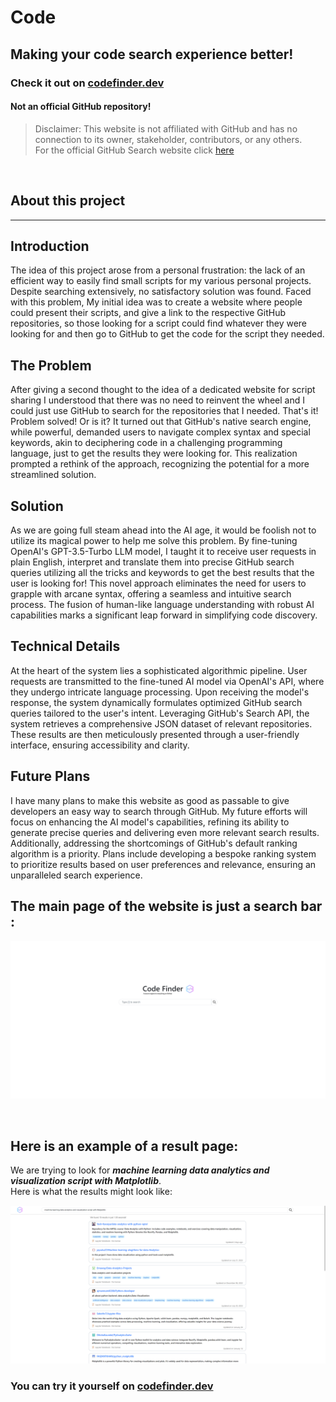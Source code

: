 # Code

## Making your code search experience better!  

### Check it out on [codefinder.dev](https://codefinder.dev/)

#### **Not an official GitHub repository!** 
 
> Disclaimer: This website is not affiliated with GitHub and has no connection to its owner, stakeholder, contributors, or any others.  
> For the official GitHub Search website click [here](https://github.com/search)

<br>

## About this project
---

## Introduction
The idea of this project arose from a personal frustration: the lack of an efficient way to easily find small scripts for my various personal projects. Despite searching extensively, no satisfactory solution was found. Faced with this problem, My initial idea was to create a website where people could present their scripts, and give a link to the respective GitHub repositories, so those looking for a script could find whatever they were looking for and then go to GitHub to get the code for the script they needed.

## The Problem
After giving a second thought to the idea of a dedicated website for script sharing I understood that there was no need to reinvent the wheel and I could just use GitHub to search for the repositories that I needed. That's it! Problem solved! Or is it? It turned out that GitHub's native search engine, while powerful, demanded users to navigate complex syntax and special keywords, akin to deciphering code in a challenging programming language, just to get the results they were looking for. This realization prompted a rethink of the approach, recognizing the potential for a more streamlined solution.

## Solution
As we are going full steam ahead into the AI age, it would be foolish not to utilize its magical power to help me solve this problem. By fine-tuning OpenAI's GPT-3.5-Turbo LLM model, I taught it to receive user requests in plain English, interpret and translate them into precise GitHub search queries utilizing all the tricks and keywords to get the best results that the user is looking for! This novel approach eliminates the need for users to grapple with arcane syntax, offering a seamless and intuitive search process. The fusion of human-like language understanding with robust AI capabilities marks a significant leap forward in simplifying code discovery.

## Technical Details
At the heart of the system lies a sophisticated algorithmic pipeline. User requests are transmitted to the fine-tuned AI model via OpenAI's API, where they undergo intricate language processing. Upon receiving the model's response, the system dynamically formulates optimized GitHub search queries tailored to the user's intent. Leveraging GitHub's Search API, the system retrieves a comprehensive JSON dataset of relevant repositories. These results are then meticulously presented through a user-friendly interface, ensuring accessibility and clarity.

## Future Plans
I have many plans to make this website as good as passable to give developers an easy way to search through GitHub. My future efforts will focus on enhancing the AI model's capabilities, refining its ability to generate precise queries and delivering even more relevant search results. Additionally, addressing the shortcomings of GitHub's default ranking algorithm is a priority. Plans include developing a bespoke ranking system to prioritize results based on user preferences and relevance, ensuring an unparalleled search experience.

## The main page of the website is just a search bar :
![Code Finder main page](<Code Finder main page.png>)

<br>

## Here is an example of a result page:
We are trying to look for ***machine learning data analytics and visualization script with Matplotlib***.  
Here is what the results might look like:

![Code Finder results page](<Code Finder results page.png>)


### You can try it yourself on [codefinder.dev](https://codefinder.dev/)
